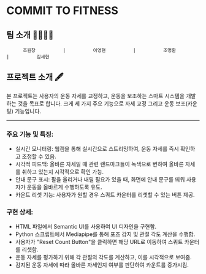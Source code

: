 # COMMIT TO FITNESS


## 팀 소개 👨‍👨‍👧‍👧

          조원창          |          이영현          |          조명환          |          김세현          
## 프로젝트 소개 🖋
본 프로젝트는 사용자의 운동 자세를 
교정하고, 운동을 보조하는 스마트 시스템을 개발하는 것을 목표로 합니다. 
크게 세 가지 주요 기능으로 자세 교정 그리고 운동 보조(카운팅) 기능입니다.

---
### 주요 기능 및 특징:
- 실시간 모니터링: 웹캠을 통해 실시간으로 스트리밍하여, 운동 자세를 즉시 확인하고 조정할 수 있음.
- 시각적 피드백: 올바른 자세일 때 관련 랜드마크들이 녹색으로 변하여 올바른 자세를 취하고 있는지 시각적으로 확인 가능.
- 안내 문구 표시: 팔을 올리거나 내릴 필요가 있을 때, 화면에 안내 문구를 띄워 사용자가 운동을 올바르게 수행하도록 유도.
- 카운트 리셋 기능: 사용자가 원할 경우 스쿼트 카운터를 리셋할 수 있는 버튼 제공.

### 구현 상세:
- HTML 파일에서 Semantic UI를 사용하여 UI 디자인을 구현함.
- Python 스크립트에서 Mediapipe를 통해 포즈 감지 및 관절 각도 계산을 수행함.
- 사용자가 "Reset Count Button"을 클릭하면 해당 URL로 이동하여 스쿼트 카운터를 리셋함.
- 운동 자세를 평가하기 위해 각 관절의 각도를 계산하고, 이를 시각적으로 보여줌.
- 감지된 운동 자세에 따라 올바른 자세인지 여부를 판단하여 카운트를 증가시킴.
